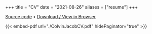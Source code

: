 +++
title = "CV"
date = "2021-08-26"
aliases = ["resume"]
+++

[Source code](https://github.com/MacroPower/CV) • [Download / View in Browser](https://github.com/MacroPower/CV/releases/download/2021-04/ColvinJacobCV.pdf)

<!--
If we embed the release sadly we have to deal with
auth, a bunch of CORS stuff, and rate limits.
-->

{{< embed-pdf url="./ColvinJacobCV.pdf" hidePaginator="true" >}}
